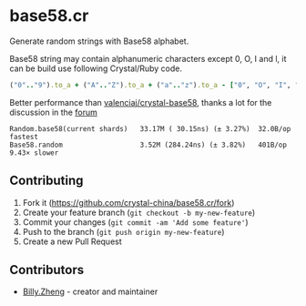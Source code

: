 # base58.cr
 Generate random strings with Base58 alphabet.
 
 Base58 string may contain alphanumeric characters except 0, O, I and l, it can be build use following Crystal/Ruby code.
 
```ruby
("0".."9").to_a + ("A".."Z").to_a + ("a".."z").to_a - ["0", "O", "I", "l"]
```
   
 Better performance than [valenciaj/crystal-base58](https://github.com/valenciaj/crystal-base58), thanks a lot for the discussion in the [forum](https://forum.crystal-lang.org/t/is-this-a-good-way-to-generate-a-random-string/6986)
 
```
Random.base58(current shards)	33.17M ( 30.15ns) (± 3.27%)  32.0B/op        fastest
Base58.random                   3.52M (284.24ns) (± 3.82%)   401B/op   9.43× slower
```

## Contributing

1. Fork it (<https://github.com/crystal-china/base58.cr/fork>)
2. Create your feature branch (`git checkout -b my-new-feature`)
3. Commit your changes (`git commit -am 'Add some feature'`)
4. Push to the branch (`git push origin my-new-feature`)
5. Create a new Pull Request

## Contributors

- [Billy.Zheng](https://github.com/zw963) - creator and maintainer


